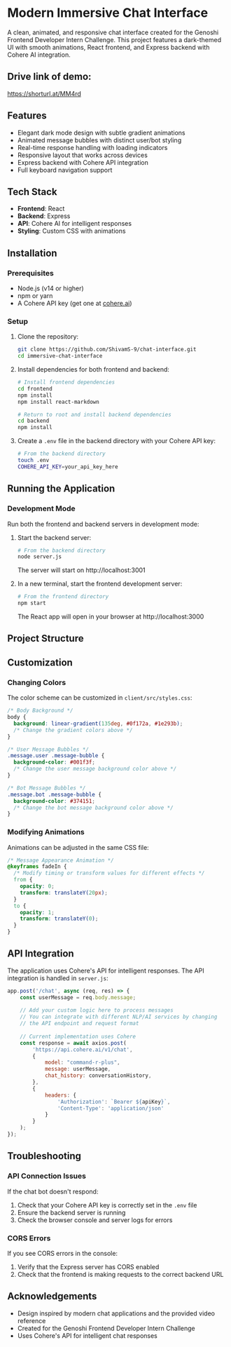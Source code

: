 # Modern Immersive Chat Interface

A clean, animated, and responsive chat interface created for the Genoshi Frontend Developer Intern Challenge. This project features a dark-themed UI with smooth animations, React frontend, and Express backend with Cohere AI integration.

## Drive link of demo:
https://shorturl.at/MM4rd

## Features

- Elegant dark mode design with subtle gradient animations
- Animated message bubbles with distinct user/bot styling
- Real-time response handling with loading indicators
- Responsive layout that works across devices
- Express backend with Cohere API integration
- Full keyboard navigation support

## Tech Stack

- **Frontend**: React
- **Backend**: Express
- **API**: Cohere AI for intelligent responses
- **Styling**: Custom CSS with animations

## Installation

### Prerequisites

- Node.js (v14 or higher)
- npm or yarn
- A Cohere API key (get one at [cohere.ai](https://cohere.ai))

### Setup

1. Clone the repository:
   ```bash
   git clone https://github.com/ShivamS-9/chat-interface.git
   cd immersive-chat-interface
   ```

2. Install dependencies for both frontend and backend:
   ```bash
   # Install frontend dependencies
   cd frontend
   npm install
   npm install react-markdown
   
   # Return to root and install backend dependencies
   cd backend
   npm install
   ```

3. Create a `.env` file in the backend directory with your Cohere API key:
   ```bash
   # From the backend directory
   touch .env
   COHERE_API_KEY=your_api_key_here
   ```

## Running the Application

### Development Mode

Run both the frontend and backend servers in development mode:

1. Start the backend server:
   ```bash
   # From the backend directory
   node server.js
   ```
   The server will start on http://localhost:3001

2. In a new terminal, start the frontend development server:
   ```bash
   # From the frontend directory
   npm start
   ```
   The React app will open in your browser at http://localhost:3000

## Project Structure



## Customization

### Changing Colors

The color scheme can be customized in `client/src/styles.css`:

```css
/* Body Background */
body {
  background: linear-gradient(135deg, #0f172a, #1e293b);
  /* Change the gradient colors above */
}

/* User Message Bubbles */
.message.user .message-bubble {
  background-color: #001f3f;
  /* Change the user message background color above */
}

/* Bot Message Bubbles */
.message.bot .message-bubble {
  background-color: #374151;
  /* Change the bot message background color above */
}
```

### Modifying Animations

Animations can be adjusted in the same CSS file:

```css
/* Message Appearance Animation */
@keyframes fadeIn {
  /* Modify timing or transform values for different effects */
  from {
    opacity: 0;
    transform: translateY(20px);
  }
  to {
    opacity: 1;
    transform: translateY(0);
  }
}
```

## API Integration

The application uses Cohere's API for intelligent responses. The API integration is handled in `server.js`:

```javascript
app.post('/chat', async (req, res) => {
    const userMessage = req.body.message;
    
    // Add your custom logic here to process messages
    // You can integrate with different NLP/AI services by changing
    // the API endpoint and request format
    
    // Current implementation uses Cohere
    const response = await axios.post(
        'https://api.cohere.ai/v1/chat',
        {
            model: "command-r-plus",
            message: userMessage,
            chat_history: conversationHistory,
        },
        {
            headers: {
                'Authorization': `Bearer ${apiKey}`,
                'Content-Type': 'application/json'
            }
        }
    );
});
```

## Troubleshooting

### API Connection Issues

If the chat bot doesn't respond:

1. Check that your Cohere API key is correctly set in the `.env` file
2. Ensure the backend server is running
3. Check the browser console and server logs for errors

### CORS Errors

If you see CORS errors in the console:

1. Verify that the Express server has CORS enabled
2. Check that the frontend is making requests to the correct backend URL

## Acknowledgements

- Design inspired by modern chat applications and the provided video reference
- Created for the Genoshi Frontend Developer Intern Challenge
- Uses Cohere's API for intelligent chat responses

